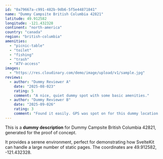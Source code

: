 ```yaml
---
id: "0a79667a-c991-482b-9db6-5f5e44871841"
name: "Dummy Campsite British Columbia 42821"
latitude: 49.912582
longitude: -121.432328
continent: "north-america"
country: "canada"
region: "british-columbia"
amenities:
  - "picnic-table"
  - "toilet"
  - "fishing"
  - "trash"
  - "ATV-access"
images:
  - "https://res.cloudinary.com/demo/image/upload/v1/sample.jpg"
reviews:
  - author: "Dummy Reviewer A"
    date: "2025-08-023"
    rating: 5
    comment: "A nice, quiet dummy spot with some basic amenities."
  - author: "Dummy Reviewer B"
    date: "2025-09-026"
    rating: 3
    comment: "Found it easily. GPS was spot on for this dummy location."
---
```


This is a **dummy description** for Dummy Campsite British Columbia 42821, generated for the proof of concept.

It provides a serene environment, perfect for demonstrating how SvelteKit can handle a large number of static pages. The coordinates are 49.912582, -121.432328.
